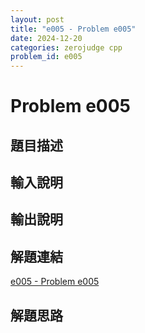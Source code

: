 ```yaml
---
layout: post
title: "e005 - Problem e005"
date: 2024-12-20
categories: zerojudge cpp
problem_id: e005
---
```


# Problem e005

## 題目描述



## 輸入說明



## 輸出說明



## 解題連結

[e005 - Problem e005](https://zerojudge.tw/ShowProblem?problemid=e005)

## 解題思路

